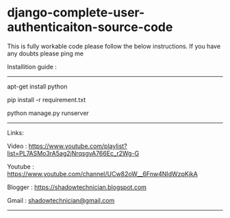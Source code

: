 # django-complete-user-authenticaiton-source-code
This is fully workable code please follow the below instructions. If you have any doubts please ping me 

Installition guide :
**********************************************************************************************************
apt-get install python

pip install -r requirement.txt

python manage.py runserver

**********************************************************************************************************
Links:

Video : https://www.youtube.com/playlist?list=PL7ASMo3rA5ag2jNrqsgvA766Ec_r2Wg-G

Youtube : https://www.youtube.com/channel/UCw82oW__6Fnw4NIdWzpKjkA

Blogger : https://shadowtechnician.blogspot.com

Gmail : shadowtechnician@gmail.com

**********************************************************************************************************
